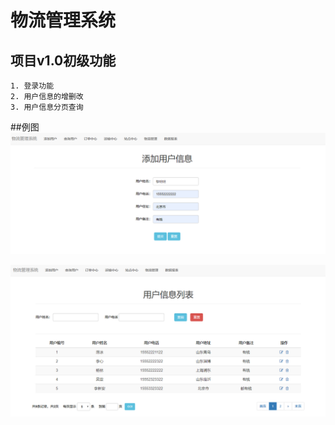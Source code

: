 # 物流管理系统

## 项目v1.0初级功能
```
1. 登录功能
2. 用户信息的增删改
3. 用户信息分页查询
```
##例图
 ![](img/0.png)
 
 ![](img/00.png)
